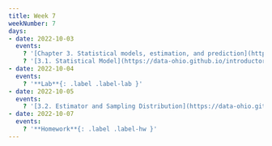 ```yaml
---
title: Week 7
weekNumber: 7
days:
- date: 2022-10-03
  events:
    ? '[Chapter 3. Statistical models, estimation, and prediction](https://data-ohio.github.io/introductory-data-science/3/3_models.html)'
    ? '[3.1. Statistical Model](https://data-ohio.github.io/introductory-data-science/3/1/3_1_statistical.html)'
- date: 2022-10-04
  events:
    ? '**Lab**{: .label .label-lab }'
- date: 2022-10-05
  events:
    ? '[3.2. Estimator and Sampling Distribution](https://data-ohio.github.io/introductory-data-science/3/2/3_2_estimator.html)'
- date: 2022-10-07
  events:
    ? '**Homework**{: .label .label-hw }'
---
```

